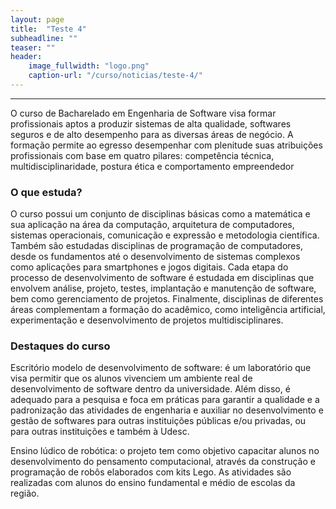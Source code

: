 ```yaml
---
layout: page
title:  "Teste 4"
subheadline: ""
teaser: ""
header:
    image_fullwidth: "logo.png"
    caption-url: "/curso/noticias/teste-4/"
---
```


<hr>

O curso de Bacharelado em Engenharia de Software visa formar profissionais aptos a produzir sistemas de alta qualidade, softwares seguros e de alto desempenho para as diversas áreas de negócio. A formação permite ao egresso desempenhar com plenitude suas atribuições profissionais com base em quatro pilares: competência técnica, multidisciplinaridade, postura ética e comportamento empreendedor

### O que estuda?

O curso possui um conjunto de disciplinas básicas como a matemática e sua aplicação na área da computação, arquitetura de computadores, sistemas operacionais, comunicação e expressão e metodologia científica. Também são estudadas disciplinas de programação de computadores, desde os fundamentos até o desenvolvimento de sistemas complexos como aplicações para smartphones e jogos digitais. Cada etapa do processo de desenvolvimento de software é estudada em disciplinas que envolvem análise, projeto, testes, implantação e manutenção de software, bem como gerenciamento de projetos. Finalmente, disciplinas de diferentes áreas complementam a formação do acadêmico, como inteligência artificial, experimentação e desenvolvimento de projetos multidisciplinares.

### Destaques do curso

Escritório modelo de desenvolvimento de software: é um laboratório que visa permitir que os alunos vivenciem um ambiente real de desenvolvimento de software dentro da universidade. Além disso, é adequado para a pesquisa e foca em práticas para garantir a qualidade e a padronização das atividades de engenharia e auxiliar no desenvolvimento e gestão de softwares para outras instituições públicas e/ou privadas, ou para outras instituições e também à Udesc.

Ensino lúdico de robótica: o projeto tem como objetivo capacitar alunos no desenvolvimento do pensamento computacional, através da construção e programação de robôs elaborados com kits Lego. As atividades são realizadas com alunos do ensino fundamental e médio de escolas da região. 